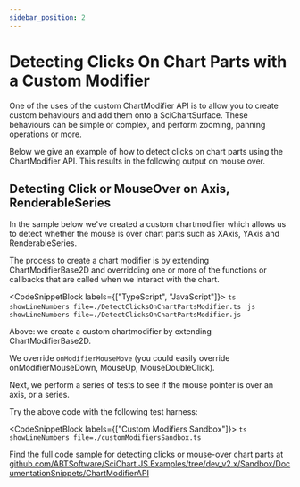 ```yaml
---
sidebar_position: 2
---
```


# Detecting Clicks On Chart Parts with a Custom Modifier

One of the uses of the custom ChartModifier API is to allow you to create custom behaviours and add them onto a SciChartSurface. These behaviours can be simple or complex, and perform zooming, panning operations or more.

Below we give an example of how to detect clicks on chart parts using the ChartModifier API. This results in the following output on mouse over.

<CenteredImageWrapper
    src="/images/ChartModifier-axis-hover-scichart-js.gif"
    alt="Detecting Clicks on Chart Parts with a Custom Modifier"
/>

Detecting Click or MouseOver on Axis, RenderableSeries 
-------------------------------------------------------

In the sample below we've created a custom chartmodifier which allows us to detect whether the mouse is over chart parts such as XAxis, YAxis and RenderableSeries.

The process to create a chart modifier is by extending ChartModifierBase2D and overridding one or more of the functions or callbacks that are called when we interact with the chart.

<CodeSnippetBlock labels={["TypeScript", "JavaScript"]}>
    ```ts showLineNumbers file=./DetectClicksOnChartPartsModifier.ts
    ```
    ```js showLineNumbers file=./DetectClicksOnChartPartsModifier.js
    ```
</CodeSnippetBlock>

Above: we create a custom chartmodifier by extending ChartModifierBase2D.

We override `onModifierMouseMove` (you could easily override onModifierMouseDown, MouseUp, MouseDoubleClick).

Next, we perform a series of tests to see if the mouse pointer is over an axis, or a series.

Try the above code with the following test harness:

<CodeSnippetBlock labels={["Custom Modifiers Sandbox"]}>
    ```ts showLineNumbers file=./customModifiersSandbox.ts
    ```
</CodeSnippetBlock>

Find the full code sample for detecting clicks or mouse-over chart parts at [github.com/ABTSoftware/SciChart.JS.Examples/tree/dev\_v2.x/Sandbox/DocumentationSnippets/ChartModifierAPI](https://github.com/ABTSoftware/SciChart.JS.Examples/tree/dev_v2.x/Sandbox/DocumentationSnippets/ChartModifierAPI/src)